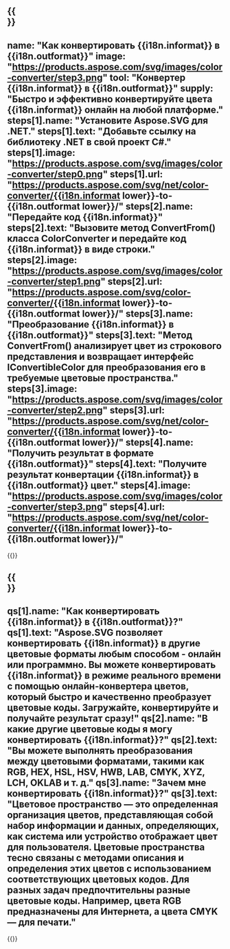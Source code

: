 ﻿---
meta: true
translation: true
deploy: false
---

{{<section howto>}}
---
name: "Как конвертировать {{i18n.informat}} в {{i18n.outformat}}"
image: "https://products.aspose.com/svg/images/color-converter/step3.png"
tool: "Конвертер {{i18n.informat}} в {{i18n.outformat}}"
supply: "Быстро и эффективно конвертируйте цвета {{i18n.informat}} онлайн на любой платформе."
steps[1].name: "Установите Aspose.SVG для .NET."
steps[1].text: "Добавьте ссылку на библиотеку .NET в свой проект C#."
steps[1].image: "https://products.aspose.com/svg/images/color-converter/step0.png"
steps[1].url: "https://products.aspose.com/svg/net/color-converter/{{i18n.informat lower}}-to-{{i18n.outformat lower}}/"
steps[2].name: "Передайте код {{i18n.informat}}"
steps[2].text: "Вызовите метод ConvertFrom() класса ColorConverter и передайте код {{i18n.informat}} в виде строки."
steps[2].image: "https://products.aspose.com/svg/images/color-converter/step1.png"
steps[2].url: "https://products.aspose.com/svg/color-converter/{{i18n.informat lower}}-to-{{i18n.outformat lower}}/"
steps[3].name: "Преобразование {{i18n.informat}} в {{i18n.outformat}}"
steps[3].text: "Метод ConvertFrom() анализирует цвет из строкового представления и возвращает интерфейс IConvertibleColor для преобразования его в требуемые цветовые пространства."
steps[3].image: "https://products.aspose.com/svg/images/color-converter/step2.png"
steps[3].url: "https://products.aspose.com/svg/net/color-converter/{{i18n.informat lower}}-to-{{i18n.outformat lower}}/"
steps[4].name: "Получить результат в формате {{i18n.outformat}}"
steps[4].text: "Получите результат конвертации {{i18n.informat}} в {{i18n.outformat}} цвет."
steps[4].image: "https://products.aspose.com/svg/images/color-converter/step3.png"
steps[4].url: "https://products.aspose.com/svg/net/color-converter/{{i18n.informat lower}}-to-{{i18n.outformat lower}}/"
---

{{<import path="/meta/schemas.md" section="howto">}}

{{<section faq>}}
---
qs[1].name: "Как конвертировать {{i18n.informat}} в {{i18n.outformat}}?"
qs[1].text: "Aspose.SVG позволяет конвертировать {{i18n.informat}} в другие цветовые форматы любым способом - онлайн или программно. Вы можете конвертировать {{i18n.informat}} в режиме реального времени с помощью онлайн-конвертера цветов, который быстро и качественно преобразует цветовые коды. Загружайте, конвертируйте и получайте результат сразу!"
qs[2].name: "В какие другие цветовые коды я могу конвертировать {{i18n.informat}}?"
qs[2].text: "Вы можете выполнять преобразования между цветовыми форматами, такими как RGB, HEX, HSL, HSV, HWB, LAB, CMYK, XYZ, LCH, OKLAB и т. д."
qs[3].name: "Зачем мне конвертировать {{i18n.informat}}?"
qs[3].text: "Цветовое пространство — это определенная организация цветов, представляющая собой набор информации и данных, определяющих, как система или устройство отображает цвет для пользователя. Цветовые пространства тесно связаны с методами описания и определения этих цветов с использованием соответствующих цветовых кодов. Для разных задач предпочтительны разные цветовые коды. Например, цвета RGB предназначены для Интернета, а цвета CMYK — для печати."
---

{{<import path="/meta/schemas.md" section="faq">}}

